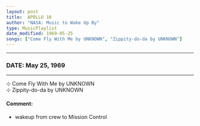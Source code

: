 ```yaml
---
layout: post
title:  APOLLO 10
author: "NASA: Music to Wake Up By"
type: MusicPlaylist
date_modified: 1969-05-25
songs: ["Come Fly With Me by UNKNOWN", "Zippity-do-da by UNKNOWN"]
---
```


----
### DATE: May 25, 1969
----
⊹ Come Fly With Me by UNKNOWN  &nbsp;<br />
⊹ Zippity-do-da by UNKNOWN

#### Comment:
* wakeup from crew to Mission Control



<br/>
<center>
	<a target="_blank"
	   href="https://twitter.com/intent/tweet?hashtags=Space,NASA,Playlist,NASAWakeupCalls,SpaceProgram&text={{ page.author}}, '{{ page.songs.first }}' {{ page.title }}, {{ page.date | date: '%B %d, %Y' }}. {{ site.url }}{{ page.url }}&via=nasawakeupcalls"><i class="fab fa-twitter" alt="Tweet this page" style="font-size: 1.3em;"></i></a>
	&nbsp; 	<i class="fas fa-user-astronaut" style="font-size: 1.5em;"></i> &nbsp;
    <a type="amzn" search="'Come Fly With Me by UNKNOWN' or 'Zippity-do-da by UNKNOWN'" category="popular music">
    <i class="fab fa-amazon" style="font-size: 1.3em;"></i></a>
</center>
